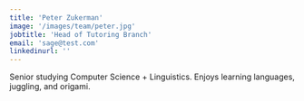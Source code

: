 ```yaml
---
title: 'Peter Zukerman'
image: '/images/team/peter.jpg'
jobtitle: 'Head of Tutoring Branch'
email: 'sage@test.com'
linkedinurl: ''
---
```


Senior studying Computer Science + Linguistics. Enjoys learning languages, juggling, and origami.
